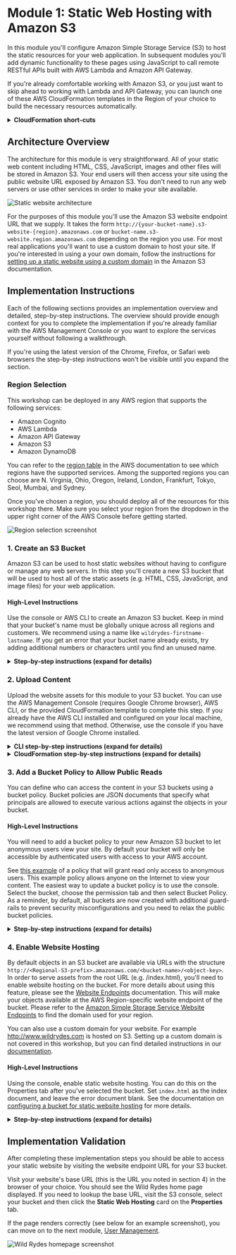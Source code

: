 # Module 1: Static Web Hosting with Amazon S3

In this module you'll configure Amazon Simple Storage Service (S3) to host the static resources for your web application. In subsequent modules you'll add dynamic functionality to these pages using JavaScript to call remote RESTful APIs built with AWS Lambda and Amazon API Gateway.

If you're already comfortable working with Amazon S3, or you just want to skip ahead to working with Lambda and API Gateway, you can launch one of these AWS CloudFormation templates in the Region of your choice to build the necessary resources automatically.

<details>
<summary><strong>CloudFormation short-cuts</strong></summary><p>


Region| Launch
------|-----
US East (N. Virginia) | [![Launch Module 1 in us-east-1](http://docs.aws.amazon.com/AWSCloudFormation/latest/UserGuide/images/cloudformation-launch-stack-button.png)](https://console.aws.amazon.com/cloudformation/home?region=us-east-1#/stacks/new?stackName=wildrydes-webapp-1&templateURL=https://s3.amazonaws.com/wildrydes-us-east-1/WebApplication/1_StaticWebHosting/webapp-static-hosting.yaml)
US East (Ohio) | [![Launch Module 1 in us-east-2](http://docs.aws.amazon.com/AWSCloudFormation/latest/UserGuide/images/cloudformation-launch-stack-button.png)](https://console.aws.amazon.com/cloudformation/home?region=us-east-2#/stacks/new?stackName=wildrydes-webapp-1&templateURL=https://s3.amazonaws.com/wildrydes-us-east-2/WebApplication/1_StaticWebHosting/webapp-static-hosting.yaml)
US West (Oregon) | [![Launch Module 1 in us-west-2](http://docs.aws.amazon.com/AWSCloudFormation/latest/UserGuide/images/cloudformation-launch-stack-button.png)](https://console.aws.amazon.com/cloudformation/home?region=us-west-2#/stacks/new?stackName=wildrydes-webapp-1&templateURL=https://s3.amazonaws.com/wildrydes-us-west-2/WebApplication/1_StaticWebHosting/webapp-static-hosting.yaml)
EU (Frankfurt) | [![Launch Module 1 in eu-central-1](http://docs.aws.amazon.com/AWSCloudFormation/latest/UserGuide/images/cloudformation-launch-stack-button.png)](https://console.aws.amazon.com/cloudformation/home?region=eu-central-1#/stacks/new?stackName=wildrydes-webapp-1&templateURL=https://s3.amazonaws.com/wildrydes-eu-central-1/WebApplication/1_StaticWebHosting/webapp-static-hosting.yaml)
EU (Ireland) | [![Launch Module 1 in eu-west-1](http://docs.aws.amazon.com/AWSCloudFormation/latest/UserGuide/images/cloudformation-launch-stack-button.png)](https://console.aws.amazon.com/cloudformation/home?region=eu-west-1#/stacks/new?stackName=wildrydes-webapp-1&templateURL=https://s3.amazonaws.com/wildrydes-eu-west-1/WebApplication/1_StaticWebHosting/webapp-static-hosting.yaml)
EU (London) | [![Launch Module 1 in eu-west-2](http://docs.aws.amazon.com/AWSCloudFormation/latest/UserGuide/images/cloudformation-launch-stack-button.png)](https://console.aws.amazon.com/cloudformation/home?region=eu-west-2#/stacks/new?stackName=wildrydes-webapp-1&templateURL=https://s3.amazonaws.com/wildrydes-eu-west-2/WebApplication/1_StaticWebHosting/webapp-static-hosting.yaml)
Asia Pacific (Tokyo) | [![Launch Module 1 in ap-northeast-1](http://docs.aws.amazon.com/AWSCloudFormation/latest/UserGuide/images/cloudformation-launch-stack-button.png)](https://console.aws.amazon.com/cloudformation/home?region=ap-northeast-1#/stacks/new?stackName=wildrydes-webapp-1&templateURL=https://s3.amazonaws.com/wildrydes-ap-northeast-1/WebApplication/1_StaticWebHosting/webapp-static-hosting.yaml)
Asia Pacific (Seoul) | [![Launch Module 1 in ap-northeast-2](http://docs.aws.amazon.com/AWSCloudFormation/latest/UserGuide/images/cloudformation-launch-stack-button.png)](https://console.aws.amazon.com/cloudformation/home?region=ap-northeast-2#/stacks/new?stackName=wildrydes-webapp-1&templateURL=https://s3.amazonaws.com/wildrydes-ap-northeast-2/WebApplication/1_StaticWebHosting/webapp-static-hosting.yaml)
Asia Pacific (Sydney) | [![Launch Module 1 in ap-southeast-2](http://docs.aws.amazon.com/AWSCloudFormation/latest/UserGuide/images/cloudformation-launch-stack-button.png)](https://console.aws.amazon.com/cloudformation/home?region=ap-southeast-2#/stacks/new?stackName=wildrydes-webapp-1&templateURL=https://s3.amazonaws.com/wildrydes-ap-southeast-2/WebApplication/1_StaticWebHosting/webapp-static-hosting.yaml)
Asia Pacific (Mumbai) | [![Launch Module 1 in ap-south-1](http://docs.aws.amazon.com/AWSCloudFormation/latest/UserGuide/images/cloudformation-launch-stack-button.png)](https://console.aws.amazon.com/cloudformation/home?region=ap-south-1#/stacks/new?stackName=wildrydes-webapp-1&templateURL=https://s3.amazonaws.com/wildrydes-ap-south-1/WebApplication/1_StaticWebHosting/webapp-static-hosting.yaml)



<details>
<summary><strong>CloudFormation Launch Instructions (expand for details)</strong></summary><p>

1. Click the **Launch Stack** link above for the region of your choice.

1. Click **Next** on the Select Template page.

1. Provide a globally unique name for the **Website Bucket Name** such as `wildrydes-yourname` and click **Next**.
    ![Speficy Details Screenshot](../images/module1-cfn-specify-details.png)

1. On the Options page, leave all the defaults and click **Next**.

1. On the Review page, check the box to acknowledge that CloudFormation will create IAM resources and click **Create**.
    ![Acknowledge IAM Screenshot](../images/cfn-ack-iam.png)

    This template uses a custom resource to copy the static website assets from a central S3 bucket into your own dedicated bucket. In order for the custom resource to write to the new bucket in your account, it must create an IAM role it can assume with those permissions.

1. Wait for the `wildrydes-webapp-1` stack to reach a status of `CREATE_COMPLETE`.

1. With the `wildrydes-webapp-1` stack selected, click on the **Outputs** tab and click on the WebsiteURL link.

1. Verify the Wild Rydes home page is loading properly and move on to the next module, [User Management](../2_UserManagement).

</p></details>

</details>

## Architecture Overview

The architecture for this module is very straightforward. All of your static web content including HTML, CSS, JavaScript, images and other files will be stored in Amazon S3. Your end users will then access your site using the public website URL exposed by Amazon S3. You don't need to run any web servers or use other services in order to make your site available.

![Static website architecture](../images/static-website-architecture.png)

For the purposes of this module you'll use the Amazon S3 website endpoint URL that we supply. It takes the form `http://{your-bucket-name}.s3-website-{region}.amazonaws.com` or `bucket-name.s3-website.region.amazonaws.com` depending on the region you use. For most real applications you'll want to use a custom domain to host your site. If you're interested in using a your own domain, follow the instructions for [setting up a static website using a custom domain](http://docs.aws.amazon.com/AmazonS3/latest/dev/website-hosting-custom-domain-walkthrough.html) in the Amazon S3 documentation.

## Implementation Instructions

Each of the following sections provides an implementation overview and detailed, step-by-step instructions. The overview should provide enough context for you to complete the implementation if you're already familiar with the AWS Management Console or you want to explore the services yourself without following a walkthrough.

If you're using the latest version of the Chrome, Firefox, or Safari web browsers the step-by-step instructions won't be visible until you expand the section.

### Region Selection

This workshop can be deployed in any AWS region that supports the following services:

- Amazon Cognito
- AWS Lambda
- Amazon API Gateway
- Amazon S3
- Amazon DynamoDB

You can refer to the [region table](https://aws.amazon.com/about-aws/global-infrastructure/regional-product-services/) in the AWS documentation to see which regions have the supported services. Among the supported regions you can choose are N. Virginia, Ohio, Oregon, Ireland, London, Frankfurt, Tokyo, Seol, Mumbai, and Sydney.

Once you've chosen a region, you should deploy all of the resources for this workshop there. Make sure you select your region from the dropdown in the upper right corner of the AWS Console before getting started.

![Region selection screenshot](../images/region-selection.png)

### 1. Create an S3 Bucket

Amazon S3 can be used to host static websites without having to configure or manage any web servers. In this step you'll create a new S3 bucket that will be used to host all of the static assets (e.g. HTML, CSS, JavaScript, and image files) for your web application.

#### High-Level Instructions

Use the console or AWS CLI to create an Amazon S3 bucket. Keep in mind that your bucket's name must be globally unique across all regions and customers. We recommend using a name like `wildrydes-firstname-lastname`. If you get an error that your bucket name already exists, try adding additional numbers or characters until you find an unused name.

<details>
<summary><strong>Step-by-step instructions (expand for details)</strong></summary><p>

1. In the AWS Management Console choose **Services** then select **S3** under Storage.

1. Choose **+Create Bucket**

1. Provide a globally unique name for your bucket such as `wildrydes-firstname-lastname`.

1. Select the Region you've chosen to use for this workshop from the dropdown.

1. Choose **Create** in the lower left of the dialog without selecting a bucket to copy settings from.

    ![Create bucket screenshot](../images/create-bucket.png)

</p></details>

### 2. Upload Content

Upload the website assets for this module to your S3 bucket. You can use the AWS Management Console (requires Google Chrome browser), AWS CLI, or the provided CloudFormation template to complete this step. If you already have the AWS CLI installed and configured on your local machine, we recommend using that method. Otherwise, use the console if you have the latest version of Google Chrome installed.

<details>
<summary><strong>CLI step-by-step instructions (expand for details)</strong></summary><p>

If you already have the CLI installed and configured, you can use it to copy the necessary web assets from `s3://wildrydes-us-east-1/WebApplication/1_StaticWebHosting/website` to your bucket.

Execute the following command making sure to replace `YOUR_BUCKET_NAME` with the name you used in the previous section and `YOUR_BUCKET_REGION` with the region code (e.g. us-east-2) where you created your bucket.

    aws s3 sync s3://wildrydes-us-east-1/WebApplication/1_StaticWebHosting/website s3://YOUR_BUCKET_NAME --region YOUR_BUCKET_REGION

If the command was successful, you should see a list of objects that were copied to your bucket.
</p></details>

<details>
<summary><strong>CloudFormation step-by-step instructions (expand for details)</strong></summary><p>

If you are unable to use either of the previous methods you can launch the provided CloudFormation template in order to copy the necessary assets into your S3 bucket.

Region| Launch
------|-----
US East (N. Virginia) | [![Launch Module 1 in us-east-1](http://docs.aws.amazon.com/AWSCloudFormation/latest/UserGuide/images/cloudformation-launch-stack-button.png)](https://console.aws.amazon.com/cloudformation/home?region=us-east-1#/stacks/new?stackName=wildrydes-copy-objects&templateURL=https://s3.amazonaws.com/wildrydes-us-east-1/WebApplication/1_StaticWebHosting/webapp-copy-objects.yaml)
US East (Ohio) | [![Launch Module 1 in us-east-2](http://docs.aws.amazon.com/AWSCloudFormation/latest/UserGuide/images/cloudformation-launch-stack-button.png)](https://console.aws.amazon.com/cloudformation/home?region=us-east-2#/stacks/new?stackName=wildrydes-copy-objects&templateURL=https://s3.amazonaws.com/wildrydes-us-east-2/WebApplication/1_StaticWebHosting/webapp-copy-objects.yaml)
US West (Oregon) | [![Launch Module 1 in us-west-2](http://docs.aws.amazon.com/AWSCloudFormation/latest/UserGuide/images/cloudformation-launch-stack-button.png)](https://console.aws.amazon.com/cloudformation/home?region=us-west-2#/stacks/new?stackName=wildrydes-copy-objects&templateURL=https://s3.amazonaws.com/wildrydes-us-west-2/WebApplication/1_StaticWebHosting/webapp-copy-objects.yaml)
EU (Frankfurt) | [![Launch Module 1 in eu-central-1](http://docs.aws.amazon.com/AWSCloudFormation/latest/UserGuide/images/cloudformation-launch-stack-button.png)](https://console.aws.amazon.com/cloudformation/home?region=eu-central-1#/stacks/new?stackName=wildrydes-copy-objects&templateURL=https://s3.amazonaws.com/wildrydes-eu-central-1/WebApplication/1_StaticWebHosting/webapp-copy-objects.yaml)
EU (Ireland) | [![Launch Module 1 in eu-west-1](http://docs.aws.amazon.com/AWSCloudFormation/latest/UserGuide/images/cloudformation-launch-stack-button.png)](https://console.aws.amazon.com/cloudformation/home?region=eu-west-1#/stacks/new?stackName=wildrydes-copy-objects&templateURL=https://s3.amazonaws.com/wildrydes-eu-west-1/WebApplication/1_StaticWebHosting/webapp-copy-objects.yaml)
EU (London) | [![Launch Module 1 in eu-west-2](http://docs.aws.amazon.com/AWSCloudFormation/latest/UserGuide/images/cloudformation-launch-stack-button.png)](https://console.aws.amazon.com/cloudformation/home?region=eu-west-2#/stacks/new?stackName=wildrydes-copy-objects&templateURL=https://s3.amazonaws.com/wildrydes-eu-west-2/WebApplication/1_StaticWebHosting/webapp-copy-objects.yaml)
Asia Pacific (Tokyo) | [![Launch Module 1 in ap-northeast-1](http://docs.aws.amazon.com/AWSCloudFormation/latest/UserGuide/images/cloudformation-launch-stack-button.png)](https://console.aws.amazon.com/cloudformation/home?region=ap-northeast-1#/stacks/new?stackName=wildrydes-copy-objects&templateURL=https://s3.amazonaws.com/wildrydes-ap-northeast-1/WebApplication/1_StaticWebHosting/webapp-copy-objects.yaml)
Asia Pacific (Seoul) | [![Launch Module 1 in ap-northeast-2](http://docs.aws.amazon.com/AWSCloudFormation/latest/UserGuide/images/cloudformation-launch-stack-button.png)](https://console.aws.amazon.com/cloudformation/home?region=ap-northeast-2#/stacks/new?stackName=wildrydes-copy-objects&templateURL=https://s3.amazonaws.com/wildrydes-ap-northeast-2/WebApplication/1_StaticWebHosting/webapp-copy-objects.yaml)
Asia Pacific (Sydney) | [![Launch Module 1 in ap-southeast-2](http://docs.aws.amazon.com/AWSCloudFormation/latest/UserGuide/images/cloudformation-launch-stack-button.png)](https://console.aws.amazon.com/cloudformation/home?region=ap-southeast-2#/stacks/new?stackName=wildrydes-copy-objects&templateURL=https://s3.amazonaws.com/wildrydes-ap-southeast-2/WebApplication/1_StaticWebHosting/webapp-copy-objects.yaml)
Asia Pacific (Mumbai) | [![Launch Module 1 in ap-south-1](http://docs.aws.amazon.com/AWSCloudFormation/latest/UserGuide/images/cloudformation-launch-stack-button.png)](https://console.aws.amazon.com/cloudformation/home?region=ap-south-1#/stacks/new?stackName=wildrydes-copy-objects&templateURL=https://s3.amazonaws.com/wildrydes-ap-south-1/WebApplication/1_StaticWebHosting/webapp-copy-objects.yaml)

1. Click the **Launch Stack** link above for the region where you created your website bucket.

1. Click **Next** on the Select Template page.

1. Enter the name of your S3 bucket (e.g. `wildrydes-yourname`) for **Website Bucket Name** and click **Next**.

1. On the Options page, leave all the defaults and click **Next**.

1. On the Review page, check the box to acknowledge that CloudFormation will create IAM resources and click **Create**.
    ![Acknowledge IAM Screenshot](../images/cfn-ack-iam.png)

    This template uses a custom resource to copy the static website assets from a central S3 bucket into your own dedicated bucket. In order for the custom resource to write to the new bucket in your account, it must create an IAM role it can assume with those permissions.

1. Wait for the `wildrydes-copy-objects` stack to reach a status of `CREATE_COMPLETE`.

</p></details>

### 3. Add a Bucket Policy to Allow Public Reads

You can define who can access the content in your S3 buckets using a bucket policy. Bucket policies are JSON documents that specify what principals are allowed to execute various actions against the objects in your bucket.

#### High-Level Instructions

You will need to add a bucket policy to your new Amazon S3 bucket to let anonymous users view your site. By default your bucket will only be accessible by authenticated users with access to your AWS account.

See [this example](http://docs.aws.amazon.com/AmazonS3/latest/dev/example-bucket-policies.html#example-bucket-policies-use-case-2) of a policy that will grant read only access to anonymous users. This example policy allows anyone on the Internet to view your content. The easiest way to update a bucket policy is to use the console. Select the bucket, choose the permission tab and then select Bucket Policy. As a reminder, by default, all buckets are now created with additional guard-rails to prevent security misconfigurations and you need to relax the public bucket policies. 

<details>
<summary><strong>Step-by-step instructions (expand for details)</strong></summary><p>

1. In the S3 console, select the name of the bucket you created in section 1.

1. Choose the **Permissions** tab, then choose **Public access settings**.

1. Disable **Block new public bucket policies** and **Block public and cross-account access if bucket has public policies**.

1. Choose **Bucket Policy** in the **Permissions** tab.

1. Enter the following policy document into the bucket policy editor replacing `YOUR_BUCKET_NAME` with the name of the bucket you created in section 1:

    ```json
    {
        "Version": "2012-10-17",
        "Statement": [
            {
                "Effect": "Allow",
                "Principal": "*",
                "Action": "s3:GetObject",
                "Resource": "arn:aws:s3:::YOUR_BUCKET_NAME/*"
            }
        ]
    }
    ```

    ![Update bucket policy screenshot](../images/update-bucket-policy.png)

1. Choose **Save** to apply the new policy.

</p></details>

### 4. Enable Website Hosting

By default objects in an S3 bucket are available via URLs with the structure `http://<Regional-S3-prefix>.amazonaws.com/<bucket-name>/<object-key>`. In order to serve assets from the root URL (e.g. /index.html), you'll need to enable website hosting on the bucket. For more details about using this feature, please see the [Website Endpoints](https://docs.aws.amazon.com/AmazonS3/latest/dev/WebsiteEndpoints.html) documentation. This will make your objects available at the AWS Region-specific website endpoint of the bucket. Please refer to the [Amazon Simple Storage Service Website Endpoints](https://docs.aws.amazon.com/general/latest/gr/rande.html#s3_website_region_endpoints) to find the domain used for your region.

You can also use a custom domain for your website. For example http://www.wildrydes.com is hosted on S3. Setting up a custom domain is not covered in this workshop, but you can find detailed instructions in our [documentation](http://docs.aws.amazon.com/AmazonS3/latest/dev/website-hosting-custom-domain-walkthrough.html).

#### High-Level Instructions

Using the console, enable static website hosting. You can do this on the Properties tab after you've selected the bucket. Set `index.html` as the index document, and leave the error document blank. See the documentation on [configuring a bucket for static website hosting](https://docs.aws.amazon.com/AmazonS3/latest/dev/HowDoIWebsiteConfiguration.html) for more details.

<details>
<summary><strong>Step-by-step instructions (expand for details)</strong></summary><p>

1. From the bucket detail page in the S3 console, choose the **Properties** tab.

1. Choose the **Static website hosting** card.

1. Select **Use this bucket to host a website** and enter `index.html` for the Index document. Leave the other fields blank.

1. Note the **Endpoint** URL at the top of the dialog before choosing **Save**. You will use this URL throughout the rest of the workshop to view your web application. From here on this URL will be referred to as your website's base URL.

1. Click **Save** to save your changes.

    ![Enable website hosting screenshot](../images/enable-website-hosting.png)

</p></details>


## Implementation Validation

After completing these implementation steps you should be able to access your static website by visiting the website endpoint URL for your S3 bucket.

Visit your website's base URL (this is the URL you noted in section 4) in the browser of your choice. You should see the Wild Rydes home page displayed. If you need to lookup the base URL, visit the S3 console, select your bucket and then click the **Static Web Hosting** card on the **Properties** tab.

If the page renders correctly (see below for an example screenshot), you can move on to the next module, [User Management](../2_UserManagement).

![Wild Rydes homepage screenshot](../images/wildrydes-homepage.png)
